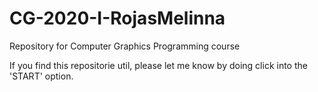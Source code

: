 # CG-2020-I-RojasMelinna
Repository for Computer Graphics Programming course

If you find this repositorie util, please let me know by doing click into the 'START' option.
